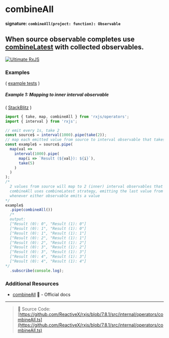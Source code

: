 # combineAll

#### signature: `combineAll(project: function): Observable`

## When source observable completes use [combineLatest](combinelatest.md) with collected observables.

[![Ultimate RxJS](https://drive.google.com/uc?export=view&id=1qq2-q-eVe-F_-d0eSvTyqaGRjpfLDdJz 'Ultimate RxJS')](https://ultimatecourses.com/courses/rxjs?ref=4)

### Examples

(
[example tests](https://github.com/btroncone/learn-rxjs/blob/master/operators/specs/combination/combineall-spec.ts)
)

##### Example 1: Mapping to inner interval observable

(
[StackBlitz](https://stackblitz.com/edit/typescript-bzwkrl?file=index.ts&devtoolsheight=100)
)

```js
import { take, map, combineAll } from 'rxjs/operators';
import { interval } from 'rxjs';

// emit every 1s, take 2
const source$ = interval(1000).pipe(take(2));
// map each emitted value from source to interval observable that takes 5 values
const example$ = source$.pipe(
  map(val =>
    interval(1000).pipe(
      map(i => `Result (${val}): ${i}`),
      take(5)
    )
  )
);
/*
  2 values from source will map to 2 (inner) interval observables that emit every 1s.
  combineAll uses combineLatest strategy, emitting the last value from each
  whenever either observable emits a value
*/
example$
  .pipe(combineAll())
  /*
  output:
  ["Result (0): 0", "Result (1): 0"]
  ["Result (0): 1", "Result (1): 0"]
  ["Result (0): 1", "Result (1): 1"]
  ["Result (0): 2", "Result (1): 1"]
  ["Result (0): 2", "Result (1): 2"]
  ["Result (0): 3", "Result (1): 2"]
  ["Result (0): 3", "Result (1): 3"]
  ["Result (0): 4", "Result (1): 3"]
  ["Result (0): 4", "Result (1): 4"]
*/
  .subscribe(console.log);
```

### Additional Resources

- [combineAll](https://rxjs.dev/api/operators/combineAll) 📰 - Official docs

---

> 📁 Source Code:
> [https://github.com/ReactiveX/rxjs/blob/7.8.1/src/internal/operators/combineAll.ts](https://github.com/ReactiveX/rxjs/blob/7.8.1/src/internal/operators/combineAll.ts)
